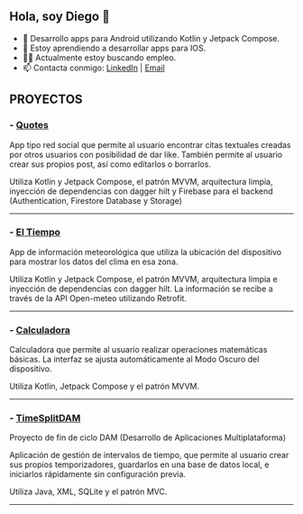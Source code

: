 ## Hola, soy Diego 👋

- 📲 Desarrollo apps para Android utilizando Kotlin y Jetpack Compose.
- 📖 Estoy aprendiendo a desarrollar apps para IOS.
- 👨‍💻 Actualmente estoy buscando empleo.
- 📫 Contacta conmigo: [LinkedIn](https://www.linkedin.com/in/diego-rodriguez-barcala-6b7b92245/) | [Email](mailto:diegorodriguezbarcala@gmail.com)


## PROYECTOS
### - [Quotes](https://github.com/DiegoRodriguez3D/Quotes#readme)
  <p>App tipo red social que permite al usuario encontrar citas textuales creadas por otros usuarios con posibilidad de dar like. También permite al usuario crear sus propios post, así como editarlos o borrarlos. </p>
  
  <p>Utiliza Kotlin y Jetpack Compose, el patrón MVVM, arquitectura limpia, inyección de dependencias con dagger hilt y Firebase para el backend (Authentication, Firestore Database y Storage)</p>
  
<hr class="rounded">

### - [El Tiempo](https://github.com/DiegoRodriguez3D/AppTiempo#readme)
  <p>App de información meteorológica que utiliza la ubicación del dispositivo para mostrar los datos del clima en esa zona.</p>
  
  <p>Utiliza Kotlin y Jetpack Compose, el patrón MVVM, arquitectura limpia e inyección de dependencias con dagger hilt. La información se recibe a través de la API Open-meteo utilizando Retrofit.</p>
  
<hr class="rounded">
  
### - [Calculadora](https://github.com/DiegoRodriguez3D/Calculadora#readme)
  <p>Calculadora que permite al usuario realizar operaciones matemáticas básicas. La interfaz se ajusta automáticamente al Modo Oscuro del dispositivo.</p>
  <p>Utiliza Kotlin, Jetpack Compose y el patrón MVVM.</p>
  
  <hr class="rounded">
  
### - [TimeSplitDAM](https://github.com/DiegoRodriguez3D/TimeSplitDAM#readme)
  <p>Proyecto de fin de ciclo DAM (Desarrollo de Aplicaciones Multiplataforma)</p>
  <p>Aplicación de gestión de intervalos de tiempo, que permite al usuario crear sus propios temporizadores, guardarlos en una base de datos local, e iniciarlos rápidamente sin configuración previa.</p>
  <p>Utiliza Java, XML, SQLite y el patrón MVC.</p>
  
  <hr class="rounded">
  

 
